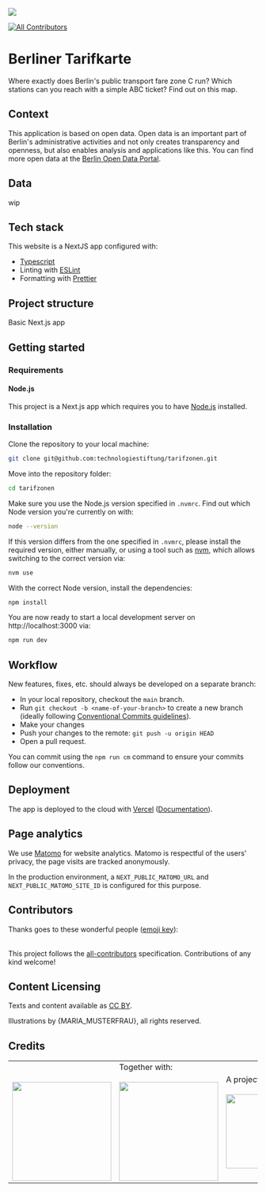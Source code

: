 ![](https://img.shields.io/badge/Built%20with%20%E2%9D%A4%EF%B8%8F-at%20Technologiestiftung%20Berlin-blue)

<!-- ALL-CONTRIBUTORS-BADGE:START - Do not remove or modify this section -->

[![All Contributors](https://img.shields.io/badge/all_contributors-0-orange.svg?style=flat-square)](#contributors-)

<!-- ALL-CONTRIBUTORS-BADGE:END -->

# Berliner Tarifkarte

Where exactly does Berlin's public transport fare zone C run? Which stations can you reach with a simple ABC ticket? Find out on this map.

## Context
   
This application is based on open data. Open data is an important part of Berlin's administrative activities and not only creates transparency and openness, but also enables analysis and applications like this. You can find more open data at the [Berlin Open Data Portal](https://daten.berlin.de).

## Data

wip
   
## Tech stack

This website is a NextJS app configured with:

- [Typescript](https://www.typescriptlang.org/)
- Linting with [ESLint](https://eslint.org/)
- Formatting with [Prettier](https://prettier.io/)

## Project structure

Basic Next.js app

## Getting started

### Requirements

#### Node.js

This project is a Next.js app which requires you to have [Node.js](https://nodejs.org/en/) installed.

### Installation

Clone the repository to your local machine:

```bash
git clone git@github.com:technologiestiftung/tarifzonen.git
```

Move into the repository folder:

```bash
cd tarifzonen
```

Make sure you use the Node.js version specified in `.nvmrc`. Find out which Node version you're currently on with:

```bash
node --version
```

If this version differs from the one specified in `.nvmrc`, please install the required version, either manually, or using a tool such as [nvm](https://github.com/nvm-sh/nvm), which allows switching to the correct version via:

```bash
nvm use
```

With the correct Node version, install the dependencies:

```bash
npm install
```
You are now ready to start a local development server on http://localhost:3000 via:

```bash
npm run dev
```

## Workflow

New features, fixes, etc. should always be developed on a separate branch:

- In your local repository, checkout the `main` branch.
- Run `git checkout -b <name-of-your-branch>` to create a new branch (ideally following [Conventional Commits guidelines](https://www.conventionalcommits.org)).
- Make your changes
- Push your changes to the remote: `git push -u origin HEAD`
- Open a pull request.

You can commit using the `npm run cm` command to ensure your commits follow our conventions.

## Deployment

The app is deployed to the cloud with [Vercel](https://vercel.com/new?utm_source=github&utm_medium=readme&utm_campaign=next-example) ([Documentation](https://nextjs.org/docs/deployment)).

## Page analytics

We use [Matomo](https://matomo.org/) for website analytics. Matomo is respectful of the users' privacy, the page visits are tracked anonymously.

In the production environment, a `NEXT_PUBLIC_MATOMO_URL` and `NEXT_PUBLIC_MATOMO_SITE_ID` is configured for this purpose.

## Contributors

Thanks goes to these wonderful people ([emoji key](https://allcontributors.org/docs/en/emoji-key)):

<!-- ALL-CONTRIBUTORS-LIST:START - Do not remove or modify this section -->
<!-- prettier-ignore-start -->
<!-- markdownlint-disable -->
<table>
  <tbody>
    <tr>
    </tr>
  </tbody>
</table>

<!-- markdownlint-restore -->
<!-- prettier-ignore-end -->

<!-- ALL-CONTRIBUTORS-LIST:END -->

This project follows the [all-contributors](https://github.com/all-contributors/all-contributors) specification. Contributions of any kind welcome!

## Content Licensing

Texts and content available as [CC BY](https://creativecommons.org/licenses/by/3.0/de/).

Illustrations by {MARIA_MUSTERFRAU}, all rights reserved.

## Credits

<table>
  <tr>
    <td>
      <a href="https://odis-berlin.de">
        <br />
        <br />
        <img width="200" src="https://logos.citylab-berlin.org/logo-odis-berlin.svg" />
      </a>
    </td>
    <td>
      Together with: <a href="https://citylab-berlin.org/en/start/">
        <br />
        <br />
        <img width="200" src="https://logos.citylab-berlin.org/logo-citylab-berlin.svg" />
      </a>
    </td>
    <td>
      A project by: <a href="https://www.technologiestiftung-berlin.de/en/">
        <br />
        <br />
        <img width="150" src="https://logos.citylab-berlin.org/logo-technologiestiftung-berlin-en.svg" />
      </a>
    </td>
    <td>
      Supported by: <a href="https://www.berlin.de/sen/inneres/">
        <br />
        <br />
        <img width="100" src="https://logos.citylab-berlin.org/logo-berlin-seninnds-en.svg" />
      </a>
    </td>
  </tr>
</table>

